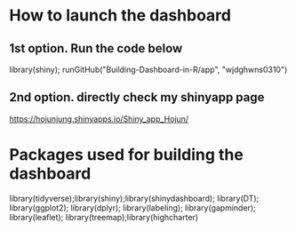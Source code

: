 # How to launch the dashboard
## 1st option. Run the code below
library(shiny);
runGitHub("Building-Dashboard-in-R/app", "wjdghwns0310")


## 2nd option. directly check my shinyapp page
https://hojunjung.shinyapps.io/Shiny_app_Hojun/

# Packages used for building the dashboard
library(tidyverse);library(shiny);library(shinydashboard); library(DT); library(ggplot2); library(dplyr); 
library(labeling); library(gapminder); library(leaflet); library(treemap);library(highcharter)

